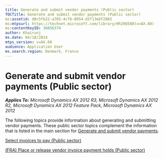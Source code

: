 ```yaml
---
title: Generate and submit vendor payments (Public sector)
TOCTitle: Generate and submit vendor payments (Public sector)
ms:assetid: d0c5fb22-a765-4cfb-8954-d2f13ebf2882
ms:mtpsurl: https://technet.microsoft.com/library/Hh208588(v=AX.60)
ms:contentKeyID: 36056374
author: Khairunj
ms.date: 04/18/2014
mtps_version: v=AX.60
audience: Application User
ms.search.region: Denmark, France
---
```


# Generate and submit vendor payments (Public sector) 


_**Applies To:** Microsoft Dynamics AX 2012 R3, Microsoft Dynamics AX 2012 R2, Microsoft Dynamics AX 2012 Feature Pack, Microsoft Dynamics AX 2012_

The following topics provide information about generating and submitting vendor payments. These public sector topics complement the information that is listed in the main section for [Generate and submit vendor payments](generate-and-submit-vendor-payments.md).

[Select invoices to pay (Public sector)](select-invoices-to-pay-public-sector.md)

[(FRA) Place or release vendor invoice payment holds (Public sector)](fra-place-or-release-vendor-invoice-payment-holds-public-sector.md)

  


